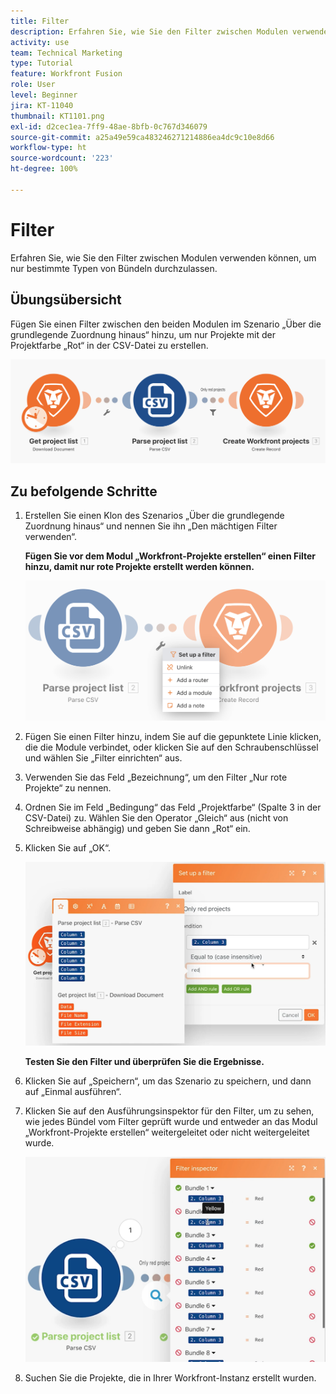```yaml
---
title: Filter
description: Erfahren Sie, wie Sie den Filter zwischen Modulen verwenden können, um nur bestimmte Typen von Bündeln durchzulassen.
activity: use
team: Technical Marketing
type: Tutorial
feature: Workfront Fusion
role: User
level: Beginner
jira: KT-11040
thumbnail: KT1101.png
exl-id: d2cec1ea-7ff9-48ae-8bfb-0c767d346079
source-git-commit: a25a49e59ca483246271214886ea4dc9c10e8d66
workflow-type: ht
source-wordcount: '223'
ht-degree: 100%

---
```


# Filter

Erfahren Sie, wie Sie den Filter zwischen Modulen verwenden können, um nur bestimmte Typen von Bündeln durchzulassen.

## Übungsübersicht

Fügen Sie einen Filter zwischen den beiden Modulen im Szenario „Über die grundlegende Zuordnung hinaus“ hinzu, um nur Projekte mit der Projektfarbe „Rot“ in der CSV-Datei zu erstellen.

![Filter – Bild 1](../12-exercises/assets/filters-walkthrough-1.png)

## Zu befolgende Schritte

1. Erstellen Sie einen Klon des Szenarios „Über die grundlegende Zuordnung hinaus“ und nennen Sie ihn „Den mächtigen Filter verwenden“.

   **Fügen Sie vor dem Modul „Workfront-Projekte erstellen“ einen Filter hinzu, damit nur rote Projekte erstellt werden können.**

   ![Filter – Bild 2](../12-exercises/assets/filters-walkthrough-2.png)

1. Fügen Sie einen Filter hinzu, indem Sie auf die gepunktete Linie klicken, die die Module verbindet, oder klicken Sie auf den Schraubenschlüssel und wählen Sie „Filter einrichten“ aus.
1. Verwenden Sie das Feld „Bezeichnung“, um den Filter „Nur rote Projekte“ zu nennen.
1. Ordnen Sie im Feld „Bedingung“ das Feld „Projektfarbe“ (Spalte 3 in der CSV-Datei) zu. Wählen Sie den Operator „Gleich“ aus (nicht von Schreibweise abhängig) und geben Sie dann „Rot“ ein.
1. Klicken Sie auf „OK“.

   ![Filter – Bild 3](../12-exercises/assets/filters-walkthrough-3.png)

   **Testen Sie den Filter und überprüfen Sie die Ergebnisse.**

1. Klicken Sie auf „Speichern“, um das Szenario zu speichern, und dann auf „Einmal ausführen“.
1. Klicken Sie auf den Ausführungsinspektor für den Filter, um zu sehen, wie jedes Bündel vom Filter geprüft wurde und entweder an das Modul „Workfront-Projekte erstellen“ weitergeleitet oder nicht weitergeleitet wurde.

   ![Filter – Bild 4](../12-exercises/assets/filters-walkthrough-4.png)

1. Suchen Sie die Projekte, die in Ihrer Workfront-Instanz erstellt wurden.
